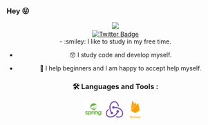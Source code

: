 ### Hey :stuck_out_tongue_closed_eyes:	
<div id="header" align="center">
<img src="https://media.giphy.com/media/v1.Y2lkPTc5MGI3NjExa3FvNHphM3JzemxxaGQ4Mm55Z2JydW1obzh0ZWYzbDF3d2lvempsaSZlcD12MV9naWZzX3NlYXJjaCZjdD1n/SUtKUblVAvwMkTvaiT/giphy.gif" width="500"/>
<div id="header" align="center">   
<a href="https://twitter.com/PrepedignaMiro1">
<img src="https://img.shields.io/badge/Twitter-blue?style=for-the-badge&logo=twitter&logoColor=white" alt="Twitter Badge"/>
</a>
</div>
  - :smiley:	 I like to study in my free time.

  - :kissing_smiling_eyes: I study code and develop myself.

  - :hugs:	I help beginners and I am happy to accept help myself.

  ### :hammer_and_wrench: Languages and Tools :
  <div>
  <img src="https://github.com/devicons/devicon/blob/master/icons/spring/spring-original-wordmark.svg" title="Spring" alt="Spring" width="40" height="40"/>&nbsp;
  <img src="https://github.com/devicons/devicon/blob/master/icons/redux/redux-original.svg" title="Redux" alt="Redux " width="40" height="40"/>&nbsp;
  <img src="https://github.com/devicons/devicon/blob/master/icons/firebase/firebase-plain-wordmark.svg" title="Firebase" alt="Firebase" width="40" height="40"/>&nbsp;
  </div>  
